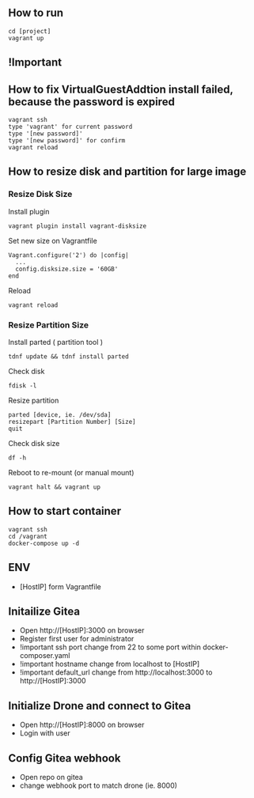 ## How to run
```
cd [project]
vagrant up
```

## !Important
## How to fix VirtualGuestAddtion install failed, because the password is expired

```
vagrant ssh
type 'vagrant' for current password
type '[new password]'
type '[new password]' for confirm
vagrant reload
```

## How to resize disk and partition for large image
### Resize Disk Size

Install plugin
```
vagrant plugin install vagrant-disksize
```

Set new size on Vagrantfile
```
Vagrant.configure('2') do |config|
  ...
  config.disksize.size = '60GB'
end
```

Reload
```
vagrant reload
```

### Resize Partition Size
Install parted ( partition tool )
```
tdnf update && tdnf install parted
```

Check disk
```
fdisk -l
```

Resize partition
```
parted [device, ie. /dev/sda]
resizepart [Partition Number] [Size]
quit
```

Check disk size
```
df -h
```

Reboot to re-mount (or manual mount)
```
vagrant halt && vagrant up
```

## How to start container
```
vagrant ssh
cd /vagrant
docker-compose up -d
```

## ENV
- [HostIP] form Vagrantfile

## Initailize Gitea
- Open http://[HostIP]:3000 on browser
- Register first user for administrator
- !important ssh port change from 22 to some port within docker-composer.yaml
- !important hostname change from localhost to [HostIP]
- !important default_url change from http://localhost:3000 to http://[HostIP]:3000

## Initialize Drone and connect to Gitea
- Open http://[HostIP]:8000 on browser
- Login with user

## Config Gitea webhook
- Open repo on gitea
- change webhook port to match drone (ie. 8000)
